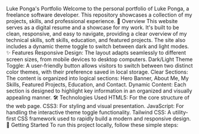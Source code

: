 Luke Ponga's Portfolio
Welcome to the personal portfolio of Luke Ponga, a freelance software developer. This repository showcases a collection of my projects, skills, and professional experience.
🚀 Overview
This website serves as a digital resume and a showcase for my work. It's built to be clean, responsive, and easy to navigate, providing a clear overview of my technical skills, soft skills, education, and featured projects. The site also includes a dynamic theme toggle to switch between dark and light modes.
✨ Features
Responsive Design: The layout adapts seamlessly to different screen sizes, from mobile devices to desktop computers.
Dark/Light Theme Toggle: A user-friendly button allows visitors to switch between two distinct color themes, with their preference saved in local storage.
Clear Sections: The content is organized into logical sections: Hero Banner, About Me, My Skills, Featured Projects, Education, and Contact.
Dynamic Content: Each section is designed to highlight key information in an organized and visually appealing manner.
🛠️ Technologies Used
HTML5: For the core structure of the web page.
CSS3: For styling and visual presentation.
JavaScript: For handling the interactive theme toggle functionality.
Tailwind CSS: A utility-first CSS framework used to rapidly build a modern and responsive design.
🏃 Getting Started
To run this project locally, follow these simple steps: